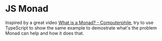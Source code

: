 # JS Monad

Inspired by a great video [What is a Monad? - Computerphile](https://www.youtube.com/watch?v=t1e8gqXLbsU),
try to use TypeScript to show the same example to demostrate what's the problem Monad can help and how it does that.
